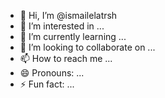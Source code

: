 - 👋 Hi, I’m @ismailelatrsh
- 👀 I’m interested in ...
- 🌱 I’m currently learning ...
- 💞️ I’m looking to collaborate on ...
- 📫 How to reach me ...
- 😄 Pronouns: ...
- ⚡ Fun fact: ...

<!---
ismailelatrsh/ismailelatrsh is a ✨ special ✨ repository because its `README.md` (this file) appears on your GitHub profile.
You can click the Preview link to take a look at your changes.
--->
